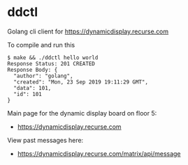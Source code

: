 # ddctl
Golang cli client for https://dynamicdisplay.recurse.com

To compile and run this
```
$ make && ./ddctl hello world
Response Status: 201 CREATED
Response Body: {
  "author": "golang", 
  "created": "Mon, 23 Sep 2019 19:11:29 GMT", 
  "data": 101, 
  "id": 101
}
```

Main page for the dynamic display board on floor 5:
- https://dynamicdisplay.recurse.com

View past messages here:
- https://dynamicdisplay.recurse.com/matrix/api/message

